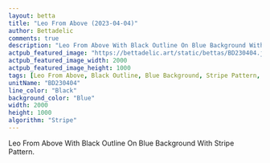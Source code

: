 ```yaml
---
layout: betta
title: "Leo From Above (2023-04-04)"
author: Bettadelic
comments: true
description: "Leo From Above With Black Outline On Blue Background With Stripe Pattern."
actpub_featured_image: "https://bettadelic.art/static/bettas/BD230404.jpg"
actpub_featured_image_width: 2000
actpub_featured_image_height: 1000
tags: [Leo From Above, Black Outline, Blue Background, Stripe Pattern, April 2023]
unitName: "BD230404"
line_color: "Black"
background_color: "Blue"
width: 2000
height: 1000
algorithm: "Stripe"
---
```


Leo From Above With Black Outline On Blue Background With Stripe Pattern.
